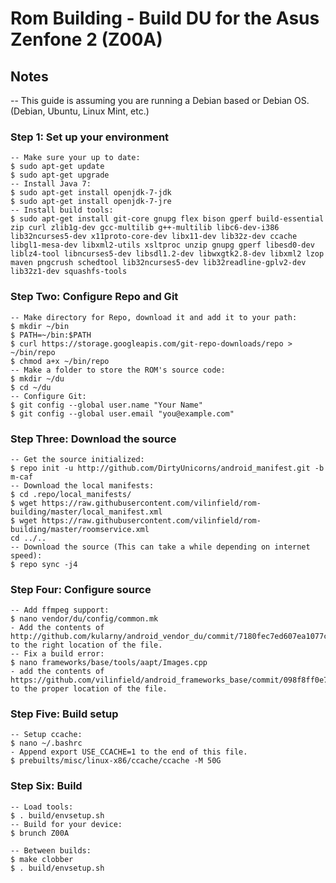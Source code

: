 # Rom Building - Build DU for the Asus Zenfone 2 (Z00A)

## Notes

-- This guide is assuming you are running a Debian based or Debian OS. (Debian, Ubuntu, Linux Mint, etc.)

### Step 1: Set up your environment 

```
-- Make sure your up to date:
$ sudo apt-get update
$ sudo apt-get upgrade
-- Install Java 7:
$ sudo apt-get install openjdk-7-jdk
$ sudo apt-get install openjdk-7-jre
-- Install build tools:
$ sudo apt-get install git-core gnupg flex bison gperf build-essential zip curl zlib1g-dev gcc-multilib g++-multilib libc6-dev-i386 lib32ncurses5-dev x11proto-core-dev libx11-dev lib32z-dev ccache libgl1-mesa-dev libxml2-utils xsltproc unzip gnupg gperf libesd0-dev liblz4-tool libncurses5-dev libsdl1.2-dev libwxgtk2.8-dev libxml2 lzop maven pngcrush schedtool lib32ncurses5-dev lib32readline-gplv2-dev lib32z1-dev squashfs-tools 
```

### Step Two: Configure Repo and Git  

```
-- Make directory for Repo, download it and add it to your path:
$ mkdir ~/bin
$ PATH=~/bin:$PATH
$ curl https://storage.googleapis.com/git-repo-downloads/repo > ~/bin/repo
$ chmod a+x ~/bin/repo
-- Make a folder to store the ROM's source code:
$ mkdir ~/du 
$ cd ~/du
-- Configure Git:
$ git config --global user.name "Your Name"
$ git config --global user.email "you@example.com"
```

### Step Three: Download the source 

```
-- Get the source initialized:
$ repo init -u http://github.com/DirtyUnicorns/android_manifest.git -b m-caf
-- Download the local manifests:
$ cd .repo/local_manifests/
$ wget https://raw.githubusercontent.com/vilinfield/rom-building/master/local_manifest.xml 
$ wget https://raw.githubusercontent.com/vilinfield/rom-building/master/roomservice.xml 
cd ../..
-- Download the source (This can take a while depending on internet speed):
$ repo sync -j4
```

### Step Four: Configure source

```
-- Add ffmpeg support:
$ nano vendor/du/config/common.mk
- Add the contents of http://github.com/kularny/android_vendor_du/commit/7180fec7ed607ea1077cd6c83b23a8f0abdca6e0 to the right location of the file.
-- Fix a build error:
$ nano frameworks/base/tools/aapt/Images.cpp
- add the contents of https://github.com/vilinfield/android_frameworks_base/commit/098f8ff0e7f2007fe34b87739211a9ee0d472ee4 to the proper location of the file.
```

### Step Five: Build setup

```
-- Setup ccache:
$ nano ~/.bashrc
- Append export USE_CCACHE=1 to the end of this file.
$ prebuilts/misc/linux-x86/ccache/ccache -M 50G 
```

### Step Six: Build

```
-- Load tools:
$ . build/envsetup.sh
-- Build for your device:
$ brunch Z00A
```

```
-- Between builds:
$ make clobber
$ . build/envsetup.sh
```

